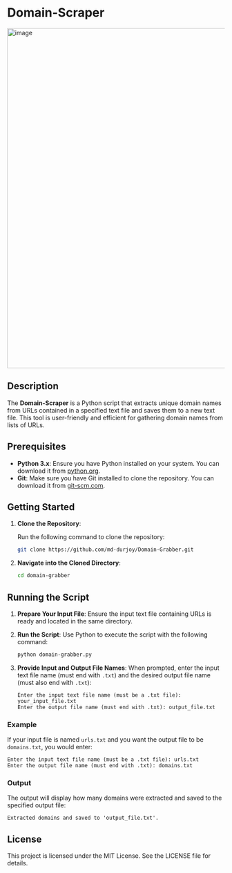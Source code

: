 
# Domain-Scraper 

<img width="787" alt="image" src="https://github.com/user-attachments/assets/5ea977b4-39fb-47ca-8d45-5ad0f17d76fb">
 <!-- Replace with the actual path to your screenshot -->

## Description

The **Domain-Scraper** is a Python script that extracts unique domain names from URLs contained in a specified text file and saves them to a new text file. This tool is user-friendly and efficient for gathering domain names from lists of URLs.

## Prerequisites

- **Python 3.x**: Ensure you have Python installed on your system. You can download it from [python.org](https://www.python.org/downloads/).
- **Git**: Make sure you have Git installed to clone the repository. You can download it from [git-scm.com](https://git-scm.com/).

## Getting Started

1. **Clone the Repository**:

   Run the following command to clone the repository:
   ```bash
   git clone https://github.com/md-durjoy/Domain-Grabber.git
   ```

2. **Navigate into the Cloned Directory**:
   ```bash
   cd domain-grabber
   ```

## Running the Script
  
1. **Prepare Your Input File**:
   Ensure the input text file containing URLs is ready and located in the same directory.

2. **Run the Script**:
   Use Python to execute the script with the following command:
   ```bash
   python domain-grabber.py
   ```

3. **Provide Input and Output File Names**:
   When prompted, enter the input text file name (must end with `.txt`) and the desired output file name (must also end with `.txt`):
   ```plaintext
   Enter the input text file name (must be a .txt file): your_input_file.txt
   Enter the output file name (must end with .txt): output_file.txt
   ```

### Example

If your input file is named `urls.txt` and you want the output file to be `domains.txt`, you would enter:
```plaintext
Enter the input text file name (must be a .txt file): urls.txt
Enter the output file name (must end with .txt): domains.txt
```

### Output

The output will display how many domains were extracted and saved to the specified output file:
```plaintext
Extracted domains and saved to 'output_file.txt'.
```

## License

This project is licensed under the MIT License. See the LICENSE file for details.
